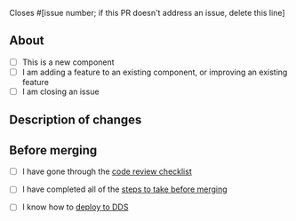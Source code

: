 Closes #[issue number; if this PR doesn't address an issue, delete this line] 

## About 
- [ ] This is a new component 
- [ ] I am adding a feature to an existing component, or improving an existing feature
- [ ] I am closing an issue 

## Description of changes 

## Before merging
- [ ] I have gone through the [code review checklist](https://github.com/plotly/dash-component-boilerplate/blob/master/%7B%7Bcookiecutter.project_shortname%7D%7D/review_checklist.md)
- [ ] I have completed all of the [steps to take before merging](before_merging.md)
- [ ] I know how to [deploy to DDS](deploying_to_dds.md)


